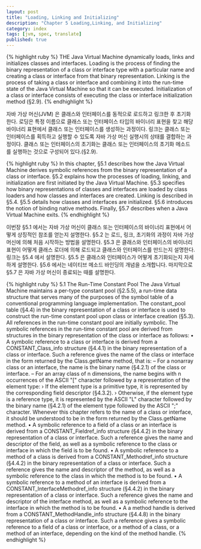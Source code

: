 ```yaml
---
layout: post
title: "Loading, Linking and Initializing"
description: "Chapter 5 Loading,Linking, and Initializing"
category: index
tags: [jvm, spec, translate]
published: true
---
```


{% highlight ruby %}
THE Java Virtual Machine dynamically loads, links and initializes classes and
interfaces. Loading is the process of finding the binary representation of a class
or interface type with a particular name and creating a class or interface from
that binary representation. Linking is the process of taking a class or interface and
combining it into the run-time state of the Java Virtual Machine so that it can be
executed. Initialization of a class or interface consists of executing the class or
interface initialization method <clinit> (§2.9).
{% endhighlight %}

자바 가상 머신(JVM) 은 클래스와 인터페이스를 동적으로 로드하고 링크한 후 초기화 한다.
로딩은 특정 이름으로 클래스 또는 인터페이스 타입의 바이너리 표현을 찾고 해당 바이너리 표현에서 클래스 또는 인터페이스를 생성하는 과정이다.
링크는 클래스 또는 인터페이스를 획득하고 실행할 수 있도록 자바 가상 머신 실행시의 상태를 결합하는 과정이다.
클래스 또는 인터페이스의 초기화는 클래스 또는 인터페이스의 초기화 메소드 <clinit> 를 실행하는 것으로 구성되어 있다.(§2.9).

{% highlight ruby %}
In this chapter, §5.1 describes how the Java Virtual Machine derives symbolic
references from the binary representation of a class or interface. §5.2 explains
how the processes of loading, linking, and initialization are first initiated by the
Java Virtual Machine. §5.3 specifies how binary representations of classes and
interfaces are loaded by class loaders and how classes and interfaces are created.
Linking is described in §5.4. §5.5 details how classes and interfaces are initialized.
§5.6 introduces the notion of binding native methods. Finally, §5.7 describes when
a Java Virtual Machine exits.
{% endhighlight %}

이번장 §5.1 에서는 자바 가상 머신이 클래스 또는 인터페이스의 바이너리 표현에서 어떻게 상징적인 참조를 얻는지 설명한다.
§5.2 는 로드, 링크, 초기화의 과정이 자바 가상 머신에 의해 처음 시작하는 방법을 설명한다.
§5.3 은 클래스와 인터페이스의 바이너리 표현이 어떻게 클래스 로더에 의해 로드되고 클래스와 인터페이스를 만드는지 설명한다.
링크는 §5.4 에서 설명한다. §5.5 은 클래스와 인터페이스가 어떻게 초기화되는지 자세하게 설명한다.
§5.6 에서는 네이티브 메소드 바인딩의 개념을 소개합니다. 마지막으로 §5.7 은 자바 가상 머신이 종료되는 때를 설명한다.

{% highlight ruby %}
5.1 The Run-Time Constant Pool
The Java Virtual Machine maintains a per-type constant pool (§2.5.5), a run-time
data structure that serves many of the purposes of the symbol table of a conventional
programming language implementation.
The constant_pool table (§4.4) in the binary representation of a class or interface
is used to construct the run-time constant pool upon class or interface creation
(§5.3). All references in the run-time constant pool are initially symbolic. The
symbolic references in the run-time constant pool are derived from structures in
the binary representation of the class or interface as follows:
• A symbolic reference to a class or interface is derived from a
CONSTANT_Class_info structure (§4.4.1) in the binary representation of a class
or interface. Such a reference gives the name of the class or interface in the form
returned by the Class.getName method, that is:
– For a nonarray class or an interface, the name is the binary name (§4.2.1) of
the class or interface.
– For an array class of n dimensions, the name begins with n occurrences of the
ASCII "[" character followed by a representation of the element type:
› If the element type is a primitive type, it is represented by the corresponding
field descriptor (§4.3.2).
› Otherwise, if the element type is a reference type, it is represented by the
ASCII "L" character followed by the binary name (§4.2.1) of the element
type followed by the ASCII ";" character.
Whenever this chapter refers to the name of a class or interface, it should be
understood to be in the form returned by the Class.getName method.
• A symbolic reference to a field of a class or an interface is derived from a
CONSTANT_Fieldref_info structure (§4.4.2) in the binary representation of a
class or interface. Such a reference gives the name and descriptor of the field,
as well as a symbolic reference to the class or interface in which the field is to
be found.
• A symbolic reference to a method of a class is derived from a
CONSTANT_Methodref_info structure (§4.4.2) in the binary representation of a
class or interface. Such a reference gives the name and descriptor of the method,
as well as a symbolic reference to the class in which the method is to be found.
• A symbolic reference to a method of an interface is derived from
a CONSTANT_InterfaceMethodref_info structure (§4.4.2) in the binary
representation of a class or interface. Such a reference gives the name and
descriptor of the interface method, as well as a symbolic reference to the interface
in which the method is to be found.
• A
a method handle is derived from a
CONSTANT_MethodHandle_info structure (§4.4.8) in the binary representation of
a class or interface. Such a reference gives a symbolic reference to a field of a
class or interface, or a method of a class, or a method of an interface, depending
on the kind of the method handle.
{% endhighlight %}
